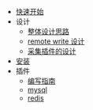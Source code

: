 - [快速开始](https://github.com/cprobe/cprobe/issues/4)
- 设计
  - [整体设计思路](https://github.com/cprobe/cprobe/issues/1)
  - [remote write 设计](https://github.com/cprobe/cprobe/issues/2)
  - [采集插件的设计](https://github.com/cprobe/cprobe/issues/3)
- [安装](https://github.com/cprobe/cprobe/issues/5)
- 插件
  - [编写指南](https://github.com/cprobe/cprobe/issues/12)
  - [mysql](conf.d/mysql/doc)
  - [redis](conf.d/redis/doc)
